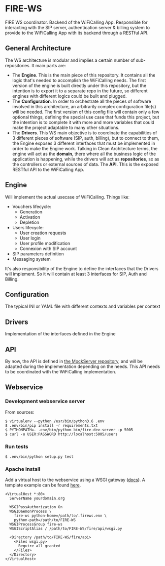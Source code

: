 # FIRE-WS
FIRE WS coordinator. Backend of the WiFiCalling App. Responsible for interacting with the SIP server, authentication server &amp; billing system to provide to the WiFiCalling App with its backend through a RESTful API.

## General Architecture
The WS architecture is modular and implies a certain number of sub-repositories. It main parts are:
- The **Engine**. This is the main piece of this repository. It contains all the logic that's needed to accomplish the WiFiCalling needs. The first version of the engine is built directly under this repository, but the intention is to export it to a separate repo in the future, so different engines with different logics could be built and plugged.
- The **Configuration**. In order to orchestrate all the pieces of software involved in this architecture, an arbitrarily complex configuration file(s) will be needed. The first version of this config file will contain only a few optional things, defining the special use case that funds this project, but the intention is to complete it with more and more variables that could make the project adaptable to many other situations.
- The **Drivers**. This WS main objective is to coordinate the capabilities of 3 different pieces of software (SIP, auth, billing), but to connect to them, the Engine exposes 3 different interfaces that must be implemented in order to make the Engine work. Talking in Clean Architecture terms, the engine will act as the __domain__, there where all the business logic of the application is happening, while the drivers will act as __repositories__, so as the controllers or external sources of data.
 The **API**. This is the exposed RESTful API to the WiFiCalling App.


## Engine
Will implement the actual usecase of WiFiCalling. Things like:
- Vouchers lifecycle:
  - Generation
  - Activation
  - Depletion
- Users lifecycle:
   - User creation requests
   - User login
   - User profile modification
   - Connexion with SIP account
- SIP parameters definition
- Messaging system

It's also responsibility of the Engine to define the interfaces that the Drivers will implement. So it will contain at least 3 interfaces for SIP, Auth and Billing.


## Configuration
The typical INI or YAML file with different contexts and variables per context

## Drivers
Implementation of the interfaces defined in the Engine

## API
By now, the API is defined in [the MockServer repository](https://github.com/EyeSeeTea/FIRE-MockServer), and will be adapted during the implementation depending on the needs. This API needs to be coordinated with the WiFiCalling implementation.

## Webservice

### Development webservice server

From sources:

```
$ virtualenv --python /usr/bin/python3.6 .env
$ .env/bin/pip install -r requirements.txt
$ PYTHONPATH=. .env/bin/python bin/fire-dev-server -p 5005
$ curl -u USER:PASSWORD http://localhost:5005/users
```

### Run tests

```
$ .env/bin/python setup.py test
```

### Apache install

Add a virtual host to the webservice using a WSGI
gateway ([docs](http://flask.pocoo.org/docs/0.12/deploying/mod_wsgi/)). A template example can be found [here](misc/site-apache.conf).

```
<VirtualHost *:80>
  ServerName yourdomain.org

  WSGIPassAuthorization On
  WSGIDaemonProcess \
    fire-ws python-home=/path/to/.firews.env \
    python-path=/path/to/FIRE-WS
  WSGIProcessGroup fire-ws
  WSGIScriptAlias / /path/to/FIRE-WS/fire/api/wsgi.py

  <Directory /path/to/FIRE-WS/fire/api>
    <Files wsgi.py>
      Require all granted
    </Files>
  </Directory>
</VirtualHost>
```
